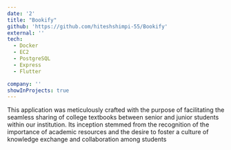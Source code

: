 ```yaml
---
date: '2'
title: "Bookify"
github: 'https://github.com/hiteshshimpi-55/Bookify'
external: ''
tech:
  - Docker
  - EC2
  - PostgreSQL
  - Express
  - Flutter

company: ''
showInProjects: true
---
```


This application was meticulously crafted with the purpose of facilitating the seamless sharing of college textbooks between senior and junior students within our institution. Its inception stemmed from the recognition of the importance of academic resources and the desire to foster a culture of knowledge exchange and collaboration among students
